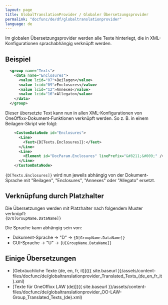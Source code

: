 ```yaml
---
layout: page
title: GlobalTranslationProvider / Globaler Übersetzungsprovider
permalink: "docfunc/de/df/globaltranslationprovider"
language: de
---
```


Im globalen Übersetzungsprovider werden alle Texte hinterlegt, die in XML-Konfigurationen sprachabhängig verknüpft werden.


## Beispiel

```xml
  <group name="Texts">
    <data name="Enclosures">
      <value lcid="07">Beilagen</value>
      <value lcid="09">Enclosures</value>
      <value lcid="12">Annexes</value>
      <value lcid="16">Allegato</value>
    </data>
  </group>
```

Dieser übersetzte Text kann nun in allen XML-Konfigurationen von OneOffixx-Dokument-Funktionen verknüpft werden.
So z. B. in einem Beilagen-Skript wie folgt:
```xml
    <CustomDataNode id="Enclosures">
      <Line>
        <Text>{D[Texts.Enclosures]}:</Text>
      </Line>
      <Line>
        <Element id="DocParam.Enclosures" linePrefix="&#8211;&#009;" />
      </Line>
    </CustomDataNode>
```
`{D[Texts.Enclosures]}` wird nun jeweils abhängig von der Dokument-Sprache mit "Beilagen", "Enclosures", "Annexes" oder "Allegato" ersetzt.


## Verknüpfung durch Platzhalter

Die Übersetzungen werden mit Platzhalter nach folgendem Muster verknüpft:<br />
`{D/U[GroupName.DataName]}`

Die Sprache kann abhängig sein von:
* Dokument-Sprache → "D" → `{D[GroupName.DataName]}`
* GUI-Sprache → "U" → `{U[GroupName.DataName]}`


## Einige Übersetzungen

* [Gebräuchliche Texte (de, en, fr, it)]({{ site.baseurl }}/assets/content-files/docfunc/de/globaltranslationprovider_Translated_Texts_(de_en_fr_it).xml)
* [Texte für OneOffixx LAW (de)]({{ site.baseurl }}/assets/content-files/docfunc/de/globaltranslationprovider_OO-LAW-Group_Translated_Texts_(de).xml)





